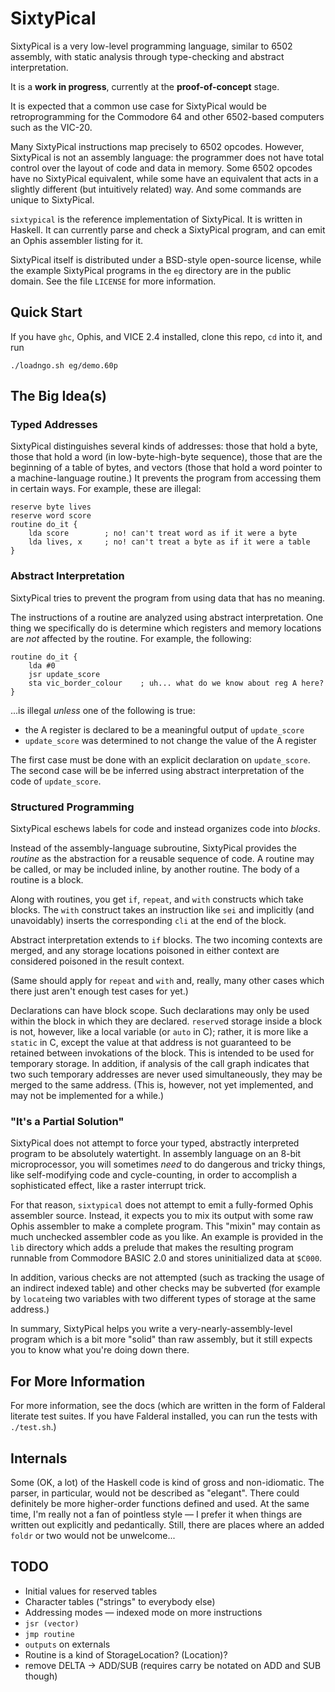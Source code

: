 SixtyPical
==========

SixtyPical is a very low-level programming language, similar to 6502 assembly,
with static analysis through type-checking and abstract interpretation.

It is a **work in progress**, currently at the **proof-of-concept** stage.

It is expected that a common use case for SixtyPical would be retroprogramming
for the Commodore 64 and other 6502-based computers such as the VIC-20.

Many SixtyPical instructions map precisely to 6502 opcodes.  However, SixtyPical
is not an assembly language: the programmer does not have total control over
the layout of code and data in memory.  Some 6502 opcodes have no SixtyPical
equivalent, while some have an equivalent that acts in a slightly different
(but intuitively related) way.  And some commands are unique to SixtyPical.

`sixtypical` is the reference implementation of SixtyPical.  It is written in
Haskell.  It can currently parse and check a SixtyPical program, and can
emit an Ophis assembler listing for it.

SixtyPical itself is distributed under a BSD-style open-source license, while
the example SixtyPical programs in the `eg` directory are in the public domain.
See the file `LICENSE` for more information.

Quick Start
-----------

If you have `ghc`, Ophis, and VICE 2.4 installed, clone this repo, `cd` into it,
and run

    ./loadngo.sh eg/demo.60p

The Big Idea(s)
---------------

### Typed Addresses ###

SixtyPical distinguishes several kinds of addresses: those that hold a byte,
those that hold a word (in low-byte-high-byte sequence), those that are the
beginning of a table of bytes, and vectors (those that hold a word pointer to a
machine-language routine.)  It prevents the program from accessing them in
certain ways.  For example, these are illegal:
    
    reserve byte lives
    reserve word score
    routine do_it {
        lda score        ; no! can't treat word as if it were a byte
        lda lives, x     ; no! can't treat a byte as if it were a table
    }

### Abstract Interpretation ###

SixtyPical tries to prevent the program from using data that has no meaning.

The instructions of a routine are analyzed using abstract interpretation.
One thing we specifically do is determine which registers and memory locations
are *not* affected by the routine.  For example, the following:

    routine do_it {
        lda #0
        jsr update_score
        sta vic_border_colour    ; uh... what do we know about reg A here?
    }

...is illegal *unless* one of the following is true:

*   the A register is declared to be a meaningful output of `update_score`
*   `update_score` was determined to not change the value of the A register

The first case must be done with an explicit declaration on `update_score`.
The second case will be be inferred using abstract interpretation of the code
of `update_score`.

### Structured Programming ###

SixtyPical eschews labels for code and instead organizes code into _blocks_.

Instead of the assembly-language subroutine, SixtyPical provides the _routine_
as the abstraction for a reusable sequence of code.  A routine may be called,
or may be included inline, by another routine.  The body of a routine is a
block.

Along with routines, you get `if`, `repeat`, and `with` constructs which take
blocks.  The `with` construct takes an instruction like `sei` and implicitly
(and unavoidably) inserts the corresponding `cli` at the end of the block.

Abstract interpretation extends to `if` blocks.  The two incoming contexts are
merged, and any storage locations poisoned in either context are considered
poisoned in the result context.

(Same should apply for `repeat` and `with` and, really, many other cases
which there just aren't enough test cases for yet.)

Declarations can have block scope.  Such declarations may only be used within
the block in which they are declared.  `reserve`d storage inside a block is not,
however, like a local variable (or `auto` in C); rather, it is more like a
`static` in C, except the value at that address is not guaranteed to be
retained between invokations of the block.  This is intended to be used for
temporary storage.  In addition, if analysis of the call graph indicates that
two such temporary addresses are never used simultaneously, they may be merged
to the same address.  (This is, however, not yet implemented, and may not be
implemented for a while.)

### "It's a Partial Solution" ###

SixtyPical does not attempt to force your typed, abstractly interpreted
program to be absolutely watertight.  In assembly language on an 8-bit
microprocessor, you will sometimes _need_ to do dangerous and tricky things,
like self-modifying code and cycle-counting, in order to accomplish a
sophisticated effect, like a raster interrupt trick.

For that reason, `sixtypical` does not attempt to emit a fully-formed
Ophis assembler source.  Instead, it expects you to mix its output with
some raw Ophis assembler to make a complete program.  This "mixin" may contain
as much unchecked assembler code as you like.  An example is provided in the
`lib` directory which adds a prelude that makes the resulting program
runnable from Commodore BASIC 2.0 and stores uninitialized data at `$C000`.

In addition, various checks are not attempted (such as tracking the usage
of an indirect indexed table) and other checks may be subverted (for example
by `locate`ing two variables with two different types of storage at the same
address.)

In summary, SixtyPical helps you write a very-nearly-assembly-level program
which is a bit more "solid" than raw assembly, but it still expects you to
know what you're doing down there.

For More Information
--------------------

For more information, see the docs (which are written in the form of
Falderal literate test suites.  If you have Falderal installed, you can run
the tests with `./test.sh`.)

Internals
---------

Some (OK, a lot) of the Haskell code is kind of gross and non-idiomatic.
The parser, in particular, would not be described as "elegant".  There
could definitely be more higher-order functions defined and used.  At the
same time, I'm really not a fan of pointless style — I prefer it when things
are written out explicitly and pedantically.  Still, there are places where
an added `foldr` or two would not be unwelcome...

TODO
----

*   Initial values for reserved tables
*   Character tables ("strings" to everybody else)
*   Addressing modes — indexed mode on more instructions
*   `jsr (vector)`
*   `jmp routine`
*   `outputs` on externals
*   Routine is a kind of StorageLocation?  (Location)?
*   remove DELTA -> ADD/SUB (requires carry be notated on ADD and SUB though)
